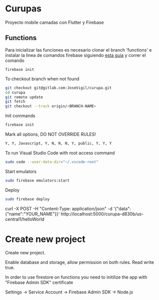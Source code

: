 # Curupas

Proyecto mobile camadas con Flutter y Firebase

## Functions

Para inicializar las funciones es necesario clonar el branch 'functions' e instalar la linea de comandos firebase siguiendo [esta guia](https://firebase.google.com/docs/functions/local-emulator) y correr el comando

```
firebase init
```

To checkout branch when not found

```sh
git checkout git@gitlab.com:JoseVigil/curupa.git
cd curupa
git remote update
git fetch 
git checkout --track origin/<BRANCH-NAME>
```

Init commands

```sh
firebase init
```

Mark all options, DO NOT OVERRIDE RULES!

```sh
Y, Y, Javascript, Y, N, N, N, Y, public, Y, Y, Y
```

To run Visual Studio Code with root access command

```sh
sudo code --user-data-dir="~/.vscode-root"
```

Start emulators

```sh
sudo firebase emulators:start
```

Deploy

```sh
sudo firebase deploy
```

curl -X POST -H "Content-Type: application/json"  -d '{"data":{"name":"YOUR_NAME"}}'  http://localhost:5000/curupa-d830b/us-central1/helloWorld


# Create new project

Create new project.

Enable database and storage, allow permission on both rules. Read write true.

In order to use firestore on functions you need to initilize the app with "Firebase Admin SDK" certificate 

Settings -> Service Account -> Firebase Admin SDK -> Node.js


